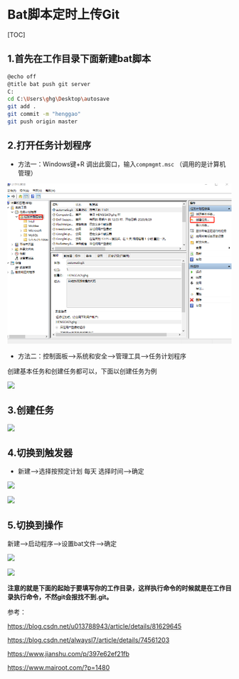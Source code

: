 # Bat脚本定时上传Git

[TOC]



## 1.首先在工作目录下面新建bat脚本

```bash
@echo off
@title bat push git server
C:
cd C:\Users\ghg\Desktop\autosave
git add .
git commit -m "henggao"
git push origin master
```



## 2.打开任务计划程序

- 方法一：Windows键+R 调出此窗口，输入`compmgmt.msc` （调用的是计算机管理）

![](IMG/微信截图_20200828110001.png)

- 方法二：控制面板——>系统和安全——>管理工具——>任务计划程序

创建基本任务和创建任务都可以，下面以创建任务为例

![](C:/Users/ghg/Desktop/2020/Windows/IMG/微信截图_20200828102826.png)



## 3.创建任务

![](C:/Users/ghg/Desktop/2020/Windows/IMG/微信截图_20200828102958.png)



## 4.切换到触发器

- 新建——>选择按预定计划 每天 选择时间——>确定

![](C:/Users/ghg/Desktop/2020/Windows/IMG/微信截图_20200828103359.png)



![](C:/Users/ghg/Desktop/2020/Windows/IMG/微信截图_20200828103626.png)



## 5.切换到操作

新建——>启动程序——>设置bat文件——>确定

![](C:/Users/ghg/Desktop/2020/Windows/IMG/微信截图_20200828103816.png)

![](C:/Users/ghg/Desktop/2020/Windows/IMG/微信截图_20200828104526.png)

**注意的就是下面的起始于要填写你的工作目录，这样执行命令的时候就是在工作目录执行命令，不然git会报找不到.git。**



参考：

https://blog.csdn.net/u013788943/article/details/81629645

https://blog.csdn.net/alwaysl7/article/details/74561203

https://www.jianshu.com/p/397e62ef21fb

https://www.mairoot.com/?p=1480